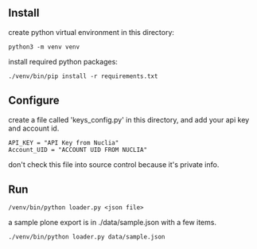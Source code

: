 
## Install


create python virtual environment in this directory:

    python3 -m venv venv

install required python packages:

    ./venv/bin/pip install -r requirements.txt

## Configure

create a file called 'keys_config.py' in this directory, and add your api key and account id.

    API_KEY = "API Key from Nuclia"
    Account_UID = "ACCOUNT UID FROM NUCLIA"

don't check this file into source control because it's private info.


## Run
   
    /venv/bin/python loader.py <json file>

   a sample plone export is in ./data/sample.json with a few items.

    ./venv/bin/python loader.py data/sample.json